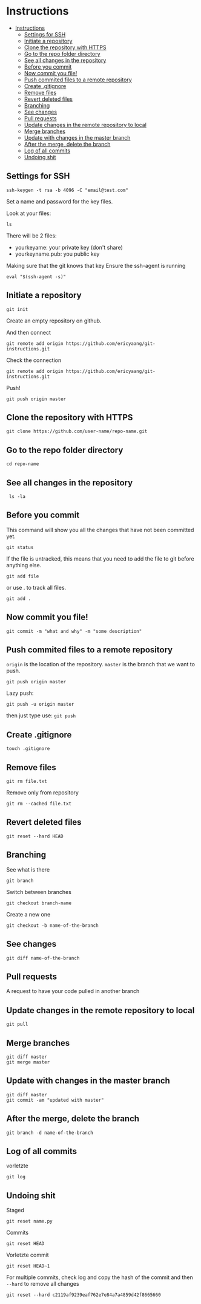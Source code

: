 # Instructions

- [Instructions](#instructions)
  - [Settings for SSH](#settings-for-ssh)
  - [Initiate a repository](#initiate-a-repository)
  - [Clone the repository with HTTPS](#clone-the-repository-with-https)
  - [Go to the repo folder directory](#go-to-the-repo-folder-directory)
  - [See all changes in the repository](#see-all-changes-in-the-repository)
  - [Before you commit](#before-you-commit)
  - [Now commit you file!](#now-commit-you-file)
  - [Push commited files to a remote repository](#push-commited-files-to-a-remote-repository)
  - [Create .gitignore](#create-gitignore)
  - [Remove files](#remove-files)
  - [Revert deleted files](#revert-deleted-files)
  - [Branching](#branching)
  - [See changes](#see-changes)
  - [Pull requests](#pull-requests)
  - [Update changes in the remote repository to local](#update-changes-in-the-remote-repository-to-local)
  - [Merge branches](#merge-branches)
  - [Update with changes in the master branch](#update-with-changes-in-the-master-branch)
  - [After the merge, delete the branch](#after-the-merge-delete-the-branch)
  - [Log of all commits](#log-of-all-commits)
  - [Undoing shit](#undoing-shit)

## Settings for SSH
```
ssh-keygen -t rsa -b 4096 -C "email@test.com"
```
Set a name and password for the key files.

Look at your files:
```
ls
```
There will be 2 files:
- yourkeyame: your private key (don't share)
- yourkeyname.pub: you public key

Making sure that the git knows that key
Ensure the ssh-agent is running

```
eval "$(ssh-agent -s)"
``` 
## Initiate a repository
```
git init
```

Create an empty repository on github.

And then connect
```
git remote add origin https://github.com/ericyaang/git-instructions.git
```
Check the connection
```
git remote add origin https://github.com/ericyaang/git-instructions.git
```
Push!
```
git push origin master
```


## Clone the repository with HTTPS

```
git clone https://github.com/user-name/repo-name.git

```

## Go to the repo folder directory
```
cd repo-name
```

## See all changes in the repository
```
 ls -la
```

## Before you commit

This command will show you all the changes that have not been committed yet.
```
git status
```
If the file is untracked, this means that you need to add the file to git before anything else.
```
git add file
```

or use . to track all files.
```
git add .
```
## Now commit you file!
```
git commit -m "what and why" -m "some description"
```

## Push commited files to a remote repository

`origin` is the location of the repository.
`master` is the branch that we want to push.
```
git push origin master
```

Lazy push:
```
git push -u origin master
```
then just type use: `git push`

## Create .gitignore
```
touch .gitignore
```

## Remove files
```
git rm file.txt
```
Remove only from repository
```
git rm --cached file.txt
```

## Revert deleted files
```
git reset --hard HEAD
```

## Branching

See what is there
```
git branch
```

Switch between branches
```
git checkout branch-name
```

Create a new one
```
git checkout -b name-of-the-branch
```

## See changes
```
git diff name-of-the-branch
```

## Pull requests

A request to have your code pulled in another branch

## Update changes in the remote repository to local

```
git pull
```
## Merge branches
```
git diff master
git merge master
```
## Update with changes in the master branch
```
git diff master
git commit -am "updated with master"
```
## After the merge, delete the branch
```
git branch -d name-of-the-branch
```

## Log of all commits
vorletzte
```
git log
```

## Undoing shit

Staged
```
git reset name.py
```
Commits
```
git reset HEAD
```
Vorletzte commit
```
git reset HEAD~1
```
For multiple commits, check log and copy the hash of the commit and then
`--hard` to remove all changes
```
git reset --hard c2119af9239eaf762e7e84a7a4859d42f8665660
```